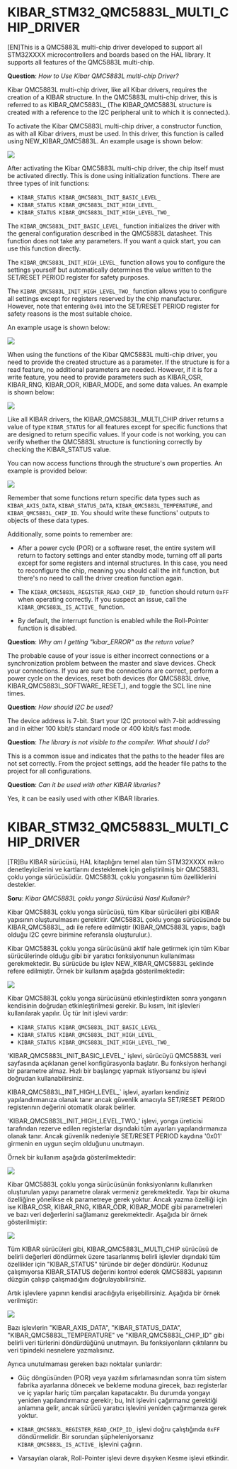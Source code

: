 # KIBAR_STM32_QMC5883L_MULTI_CHIP_DRIVER
[EN]This is a QMC5883L multi-chip driver developed to support all STM32XXXX microcontrollers and boards based on the HAL library. It supports all features of the QMC5883L multi-chip.

<strong>Question</strong>: <em>How to Use Kibar QMC5883L multi-chip Driver?</em>

Kibar QMC5883L multi-chip driver, like all Kibar drivers, requires the creation of a KIBAR structure. In the QMC5883L multi-chip driver, this is referred to as KIBAR_QMC5883L_ (The KIBAR_QMC5883L structure is created with a reference to the I2C peripheral unit to which it is connected.).

To activate the Kibar QMC5883L multi-chip driver, a constructor function, as with all Kibar drivers, must be used. In this driver, this function is called using NEW_KIBAR_QMC5883L. An example usage is shown below:

<img src="Images/IMAGE1.png" width="auto">

After activating the Kibar QMC5883L multi-chip driver, the chip itself must be activated directly. This is done using initialization functions. There are three types of init functions:

- `KIBAR_STATUS KIBAR_QMC5883L_INIT_BASIC_LEVEL_`
- `KIBAR_STATUS KIBAR_QMC5883L_INIT_HIGH_LEVEL_`
- `KIBAR_STATUS KIBAR_QMC5883L_INIT_HIGH_LEVEL_TWO_`

The `KIBAR_QMC5883L_INIT_BASIC_LEVEL_` function initializes the driver with the general configuration described in the QMC5883L datasheet. This function does not take any parameters. If you want a quick start, you can use this function directly.

The `KIBAR_QMC5883L_INIT_HIGH_LEVEL_` function allows you to configure the settings yourself but automatically determines the value written to the SET/RESET PERIOD register for safety purposes.

The `KIBAR_QMC5883L_INIT_HIGH_LEVEL_TWO_` function allows you to configure all settings except for registers reserved by the chip manufacturer. However, note that entering `0x01` into the SET/RESET PERIOD register for safety reasons is the most suitable choice.

An example usage is shown below:

<img src="Images/IMAGE2.png" width="auto">

When using the functions of the Kibar QMC5883L multi-chip driver, you need to provide the created structure as a parameter. If the structure is for a read feature, no additional parameters are needed. However, if it is for a write feature, you need to provide parameters such as KIBAR_OSR, KIBAR_RNG, KIBAR_ODR, KIBAR_MODE, and some data values. An example is shown below:

<img src="Images/IMAGE3.png" width="auto">

Like all KIBAR drivers, the KIBAR_QMC5883L_MULTI_CHIP driver returns a value of type `KIBAR_STATUS` for all features except for specific functions that are designed to return specific values. If your code is not working, you can verify whether the QMC5883L structure is functioning correctly by checking the KIBAR_STATUS value.

You can now access functions through the structure's own properties. An example is provided below:

<img src="Images/IMAGE4.png" width="auto">

Remember that some functions return specific data types such as `KIBAR_AXIS_DATA`, `KIBAR_STATUS_DATA`, `KIBAR_QMC5883L_TEMPERATURE`, and `KIBAR_QMC5883L_CHIP_ID`. You should write these functions' outputs to objects of these data types.

Additionally, some points to remember are:

- After a power cycle (POR) or a software reset, the entire system will return to factory settings and enter standby mode, turning off all parts except for some registers and internal structures. In this case, you need to reconfigure the chip, meaning you should call the init function, but there's no need to call the driver creation function again.

- The `KIBAR_QMC5883L_REGISTER_READ_CHIP_ID_` function should return `0xFF` when operating correctly. If you suspect an issue, call the `KIBAR_QMC5883L_IS_ACTIVE_` function.

- By default, the interrupt function is enabled while the Roll-Pointer function is disabled.

<strong>Question</strong>: <em>Why am I getting "kibar_ERROR" as the return value?</em>

The probable cause of your issue is either incorrect connections or a synchronization problem between the master and slave devices. Check your connections. If you are sure the connections are correct, perform a power cycle on the devices, reset both devices (for QMC5883L drive, KIBAR_QMC5883L_SOFTWARE_RESET_), and toggle the SCL line nine times.

<strong>Question</strong>: <em>How should I2C be used?</em>

The device address is 7-bit. Start your I2C protocol with 7-bit addressing and in either 100 kbit/s standard mode or 400 kbit/s fast mode.

<strong>Question</strong>: <em>The library is not visible to the compiler. What should I do?</em>

This is a common issue and indicates that the paths to the header files are not set correctly. From the project settings, add the header file paths to the project for all configurations.

<strong>Question</strong>: <em>Can it be used with other KIBAR libraries?</em>

Yes, it can be easily used with other KIBAR libraries.

# KIBAR_STM32_QMC5883L_MULTI_CHIP_DRIVER
[TR]Bu KIBAR sürücüsü, HAL kitaplığını temel alan tüm STM32XXXX mikro denetleyicilerini ve kartlarını desteklemek için geliştirilmiş bir QMC5883L çoklu yonga sürücüsüdür. QMC5883L çoklu yongasının tüm özelliklerini destekler.

<strong>Soru</strong>: <em>Kibar QMC5883L çoklu yonga Sürücüsü Nasıl Kullanılır?</em>

Kibar QMC5883L çoklu yonga sürücüsü, tüm Kibar sürücüleri gibi KIBAR yapısının oluşturulmasını gerektirir. QMC5883L çoklu yonga sürücüsünde bu KIBAR_QMC5883L_ adı ile refere edilmiştir (KIBAR_QMC5883L yapısı, bağlı olduğu I2C çevre birimine referansla oluşturulur.).

Kibar QMC5883L çoklu yonga sürücüsünü aktif hale getirmek için tüm Kibar sürücülerinde olduğu gibi bir yaratıcı fonksiyonunun kullanılması gerekmektedir. Bu sürücüde bu işlev NEW_KIBAR_QMC5883L şeklinde refere edilmiştir. Örnek bir kullanım aşağıda gösterilmektedir:

<img src="Images/IMAGE1.png" width="auto">

Kibar QMC5883L çoklu yonga sürücüsünü etkinleştirdikten sonra yonganın kendisinin doğrudan etkinleştirilmesi gerekir. Bu kısım, Init işlevleri kullanılarak yapılır. Üç tür Init işlevi vardır:

- `KIBAR_STATUS KIBAR_QMC5883L_INIT_BASIC_LEVEL_`
- `KIBAR_STATUS KIBAR_QMC5883L_INIT_HIGH_LEVEL_`
- `KIBAR_STATUS KIBAR_QMC5883L_INIT_HIGH_LEVEL_TWO_`

'KIBAR_QMC5883L_INIT_BASIC_LEVEL_' işlevi, sürücüyü QMC5883L veri sayfasında açıklanan genel konfigürasyonla başlatır. Bu fonksiyon herhangi bir parametre almaz. Hızlı bir başlangıç ​​yapmak istiyorsanız bu işlevi doğrudan kullanabilirsiniz.

KIBAR_QMC5883L_INIT_HIGH_LEVEL_` işlevi, ayarları kendiniz yapılandırmanıza olanak tanır ancak güvenlik amacıyla SET/RESET PERIOD registerının değerini otomatik olarak belirler.

'KIBAR_QMC5883L_INIT_HIGH_LEVEL_TWO_' işlevi, yonga üreticisi tarafından rezerve edilen registerlar dışındaki tüm ayarları yapılandırmanıza olanak tanır. Ancak güvenlik nedeniyle SET/RESET PERIOD kaydına '0x01' girmenin en uygun seçim olduğunu unutmayın.

Örnek bir kullanım aşağıda gösterilmektedir:

<img src="Images/IMAGE2.png" width="auto">

Kibar QMC5883L çoklu yonga sürücüsünün fonksiyonlarını kullanırken oluşturulan yapıyı parametre olarak vermeniz gerekmektedir. Yapı bir okuma özelliğine yönelikse ek parametreye gerek yoktur. Ancak yazma özelliği için ise KIBAR_OSR, KIBAR_RNG, KIBAR_ODR, KIBAR_MODE gibi parametreleri ve bazı veri değerlerini sağlamanız gerekmektedir. Aşağıda bir örnek gösterilmiştir:

<img src="Images/IMAGE3.png" width="auto">

Tüm KIBAR sürücüleri gibi, KIBAR_QMC5883L_MULTI_CHIP sürücüsü de belirli değerleri döndürmek üzere tasarlanmış belirli işlevler dışındaki tüm özellikler için "KIBAR_STATUS" türünde bir değer döndürür. Kodunuz çalışmıyorsa KIBAR_STATUS değerini kontrol ederek QMC5883L yapısının düzgün çalışıp çalışmadığını doğrulayabilirsiniz.

Artık işlevlere yapının kendisi aracılığıyla erişebilirsiniz. Aşağıda bir örnek verilmiştir:

<img src="Images/IMAGE4.png" width="auto">

Bazı işlevlerin "KIBAR_AXIS_DATA", "KIBAR_STATUS_DATA", "KIBAR_QMC5883L_TEMPERATURE" ve "KIBAR_QMC5883L_CHIP_ID" gibi belirli veri türlerini döndürdüğünü unutmayın. Bu fonksiyonların çıktılarını bu veri tipindeki nesnelere yazmalısınız.

Ayrıca unutulmaması gereken bazı noktalar şunlardır:

- Güç döngüsünden (POR) veya yazılım sıfırlamasından sonra tüm sistem fabrika ayarlarına dönecek ve bekleme moduna girecek, bazı registerlar ve iç yapılar hariç tüm parçaları kapatacaktır. Bu durumda yongayı yeniden yapılandırmanız gerekir; bu, Init işlevini çağırmanız gerektiği anlamına gelir, ancak sürücü yaratıcı işlevini yeniden çağırmanıza gerek yoktur.

- `KIBAR_QMC5883L_REGISTER_READ_CHIP_ID_` işlevi doğru çalıştığında `0xFF` döndürmelidir. Bir sorundan şüpheleniyorsanız `KIBAR_QMC5883L_IS_ACTIVE_` işlevini çağırın.

- Varsayılan olarak, Roll-Pointer işlevi devre dışıyken Kesme işlevi etkindir.
